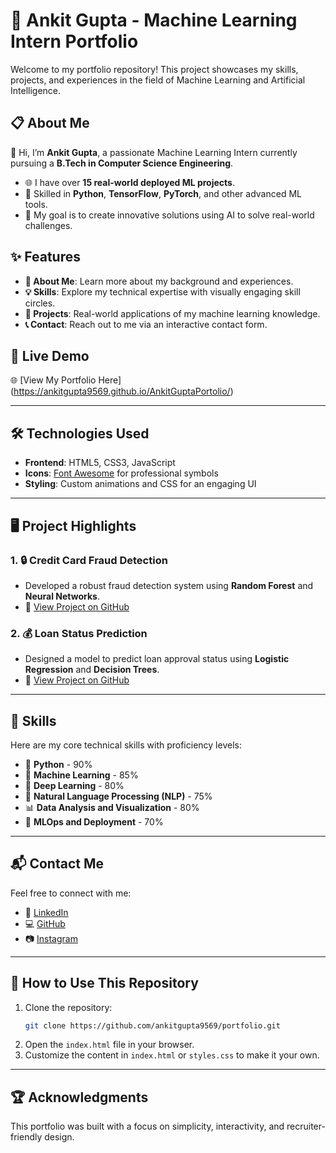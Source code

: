 # 🌟 **Ankit Gupta - Machine Learning Intern Portfolio**  

Welcome to my portfolio repository! This project showcases my skills, projects, and experiences in the field of Machine Learning and Artificial Intelligence.  

## 📋 **About Me**
👋 Hi, I’m **Ankit Gupta**, a passionate Machine Learning Intern currently pursuing a **B.Tech in Computer Science Engineering**.  
- 🌐 I have over **15 real-world deployed ML projects**.  
- 🤖 Skilled in **Python**, **TensorFlow**, **PyTorch**, and other advanced ML tools.  
- 🌟 My goal is to create innovative solutions using AI to solve real-world challenges.  

## ✨ **Features**
- **📄 About Me**: Learn more about my background and experiences.  
- **💡 Skills**: Explore my technical expertise with visually engaging skill circles.  
- **📂 Projects**: Real-world applications of my machine learning knowledge.  
- **📞 Contact**: Reach out to me via an interactive contact form.  

## 🚀 **Live Demo**
🌐 [View My Portfolio Here]
(https://ankitgupta9569.github.io/AnkitGuptaPortolio/)

---

## 🛠️ **Technologies Used**
- **Frontend**: HTML5, CSS3, JavaScript  
- **Icons**: [Font Awesome](https://fontawesome.com/) for professional symbols  
- **Styling**: Custom animations and CSS for an engaging UI  

---

## 🖥️ **Project Highlights**
### 1. **🔒 Credit Card Fraud Detection**
- Developed a robust fraud detection system using **Random Forest** and **Neural Networks**.  
- 🔗 [View Project on GitHub](https://github.com/ankitgupta9569)  

### 2. **💰 Loan Status Prediction**
- Designed a model to predict loan approval status using **Logistic Regression** and **Decision Trees**.  
- 🔗 [View Project on GitHub](https://github.com/ankitgupta9569)  

---

## 🧰 **Skills**
Here are my core technical skills with proficiency levels:  
- 🐍 **Python** - 90%  
- 🤖 **Machine Learning** - 85%  
- 🧠 **Deep Learning** - 80%  
- 💬 **Natural Language Processing (NLP)** - 75%  
- 📊 **Data Analysis and Visualization** - 80%  
- 🔄 **MLOps and Deployment** - 70%  

---

## 📬 **Contact Me**
Feel free to connect with me:  
- 🔗 [LinkedIn](https://linkedin.com/in/ankitgupta2026)  
- 💻 [GitHub](https://github.com/ankitgupta9569)  
- 📷 [Instagram](https://instagram.com/ankitgupta_2026)  

---

## 📝 **How to Use This Repository**
1. Clone the repository:  
   ```bash
   git clone https://github.com/ankitgupta9569/portfolio.git
   ```
2. Open the `index.html` file in your browser.  
3. Customize the content in `index.html` or `styles.css` to make it your own.  

---

## 🏆 **Acknowledgments**
This portfolio was built with a focus on simplicity, interactivity, and recruiter-friendly design.  

